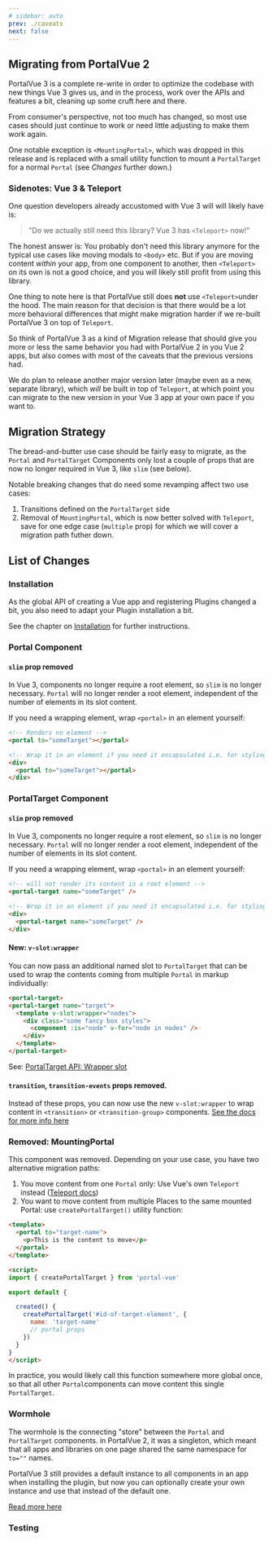 ```yaml
---
# sidebar: auto
prev: ./caveats
next: false
---
```


<!-- 

TOC

- only supports Vue 3.
- usefulness in light of <teleport> (-> link to extra page)
- still has caveats
- better size
- less props as Vue 3 makes some unnecessary
- MountingPortal dropped to save kB
  - 90% of its use cases covered by <teleport>
  - for 10%: use createPortalTarget()

-->

## Migrating from PortalVue 2

PortalVue 3 is a complete re-write in order to optimize the codebase with new things Vue 3 gives us, and in the process, work over the APIs and features a bit, cleaning up some cruft here and there.

From consumer's perspective, not too much has changed, so most use cases should just continue to work or need little adjusting to make them work again.

One notable exception is `<MountingPortal>`, which was dropped in this release and is replaced with a small utility function to mount a `PortalTarget` for a normal `Portal` (see *Changes* further down.)

### Sidenotes: Vue 3 & Teleport

One question developers already accustomed with Vue 3 will will likely have is:

> "Do we actually still need this library? Vue 3 has `<Teleport>` now!"

The honest answer is: You probably don't need this library anymore for the typical use cases like moving modals to `<body>` etc. But if you are moving content _within_ your app, from one component to another, then `<Teleport>` on its own is not a good choice, and you will likely still profit from using this library.

One thing to note here is that PortalVue still does **not** use `<Teleport>`under the hood. The main reason for that decision is that there would be a lot more behavioral differences that might make migration harder if we re-built PortalVue 3 on top of `Teleport`.

So think of PortalVue 3 as a kind of Migration release that should give you more or less the same behavior you had with PortalVue 2 in you Vue 2 apps, but also comes with most of the caveats that the previous versions had.

We do plan to release another major version later (maybe even as a new, separate library), which *will* be built in top of `Teleport`, at which point you can migrate to the new version in your Vue 3 app at your own pace if you want to.

## Migration Strategy

The bread-and-butter use case should be fairly easy to migrate, as the `Portal` and `PortalTarget` Components only lost a couple of props that are now no longer required in Vue 3, like `slim` (see below).

Notable breaking changes that do need some revamping affect two use cases:

1. Transitions defined on the `PortalTarget` side
2. Removal of `MountingPortal`, which is now better solved with `Teleport`, save for one edge case (`multiple` prop) for which we will cover a migration path futher down.

## List of Changes

### Installation

As the global API of creating a Vue app and registering Plugins changed a bit, you also need to adapt your Plugin installation a bit.

See the chapter on [Installation](./guide/installation.md) for further instructions.
### Portal Component

#### `slim` prop removed

In Vue 3, components no longer require a root element, so `slim` is no longer necessary. `Portal` will no longer render a root element, independent of the number of elements in its slot content.

If you need a wrapping element, wrap `<portal>` in an element yourself:

```html
<!-- Renders no element -->
<portal to="someTarget"></portal>

<!-- Wrap it in an element if you need it encapsulated i.e. for styling -->
<div>
  <portal to="someTarget"></portal>
</div>
```
### PortalTarget Component

#### `slim` prop removed

In Vue 3, components no longer require a root element, so `slim` is no longer necessary. `Portal` will no longer render a root element, independent of the number of elements in its slot content.

If you need a wrapping element, wrap `<portal>` in an element yourself:

```html
<!-- will not render its content in a root element -->
<portal-target name="someTarget" />

<!-- Wrap it in an element if you need it encapsulated i.e. for styling -->
<div>
  <portal-target name="someTarget" />
</div>
```

#### New: `v-slot:wrapper`

You can now pass an additional named slot to `PortalTarget` that can be used  to wrap the contents coming from multiple `Portal` in markup individually:

```html
<portal-target>
<portal-target name="target">
  <template v-slot:wrapper="nodes">
    <div class="some fancy box styles">
      <component :is="node" v-for="node in nodes" />
    </div>
  </template>
</portal-target>
```

See: [PortalTarget API: Wrapper slot](./api/portal-target.md/#wrapper)

#### `transition`, `transition-events` props removed.

Instead of these props, you can now use the new `v-slot:wrapper` to wrap content in `<transition>` or `<transition-group>` components. [See the docs for more info here](./guide/advanced.md#portaltarget-transitions)

### Removed: MountingPortal

This component was removed. Depending on your use case, you have two alternative migration paths:

1. You move content from one `Portal` only: Use Vue's own `Teleport` instead ([Teleport docs](https://v3.vuejs.org/api/built-in-components.html#teleport))
2. You want to move content from multiple Places to the same mounted Portal: use `createPortalTarget()` utility function:

```html
<template>
  <portal to="target-name">
    <p>This is the content to move</p>
  </portal>
</template>

<script>
import { createPortalTarget } from 'portal-vue'

export default {

  created() {
    createPortalTarget('#id-of-target-element', {
      name: 'target-name'
      // portal props
    })
  }
}
</script>
```

In practice, you would likely call this function somewhere more global once, so that all other `Portal`components can move content this single `PortalTarget`.

<!-- TODO: Link to docs -->

### Wormhole

The wormhole is the connecting "store" between the `Portal` and `PortalTarget` components. in PortalVue 2, it was a singleton, which meant that all apps and libraries on one page shared the same namespace for `to=""` names.

PortalVue 3 still provides a default instance to all components in an app when installing the plugin, but now you can optionally create your own instance and use that instead of the default one.

[Read more here](./guide/installation.md#custom-wormhole-instance)


### Testing
